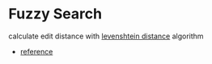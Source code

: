 # Fuzzy Search

calculate edit distance with [levenshtein distance](https://en.wikipedia.org/wiki/Levenshtein_distance) algorithm
* [reference](https://charles620016.hackpad.com/ep/pad/static/Japi4qFyAzt)
